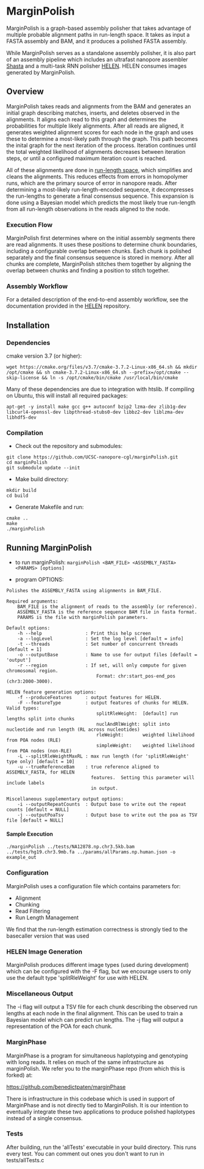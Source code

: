 # MarginPolish #

MarginPolish is a graph-based assembly polisher that takes advantage of multiple probable alignment paths in run-length space.  It takes as input a FASTA assembly and BAM, and it produces a polished FASTA assembly.  

While MarginPolish serves as a standalone assembly polisher, it is also  part of an assembly pipeline which includes an ultrafast nanopore assembler [Shasta](https://github.com/chanzuckerberg/shasta) and a multi-task RNN polisher [HELEN](https://github.com/kishwarshafin/helen).  HELEN consumes images generated by MarginPolish.

## Overview ##

MarginPolish takes reads and alignments from the BAM and generates an initial graph describing matches, inserts, and deletes observed in the alignments.  It aligns each read to this graph and determines the probabilities for multiple likely alignments.  After all reads are aligned, it generates weighted alignment scores for each node in the graph and uses these to determine a most-likely path through the graph.  This path becomes the inital graph for the next iteration of the process.  Iteration continues until the total weighted likelihood of alignments decreases between iteration steps, or until a configured maximum iteration count is reached.

All of these alignments are done in [run-length space](https://en.wikipedia.org/wiki/Run-length_encoding), which simplifies and cleans the alignments.  This reduces effects from errors in homopolymer runs, which are the primary source of error in nanopore reads.  After determining a most-likely run-length-encoded sequence, it decompresses the run-lengths to generate a final consensus sequence.  This expansion is done using a Bayesian model which predicts the most likely true run-length from all run-length observations in the reads aligned to the node.


### Execution Flow ###

MarginPolish first determines where on the initial assembly segments there are read alignments.  It uses these positions to determine chunk boundaries, including a configurable overlap between chunks.  Each chunk is polished separately and the final consensus sequence is stored in memory.  After all chunks are complete, MarginPolish stitches them together by aligning the overlap between chunks and finding a position to stitch together.  

### Assembly Workflow ###

For a detailed description of the end-to-end assembly workflow, see the documentation provided in the [HELEN](https://github.com/kishwarshafin/helen) repository.

## Installation ##

### Dependencies ###
cmake version 3.7 (or higher):
```
wget https://cmake.org/files/v3.7/cmake-3.7.2-Linux-x86_64.sh && mkdir /opt/cmake && sh cmake-3.7.2-Linux-x86_64.sh --prefix=/opt/cmake --skip-license && ln -s /opt/cmake/bin/cmake /usr/local/bin/cmake
```

Many of these dependencies are due to integration with htslib.  If compiling on Ubuntu, this will install all required packages:
```
apt-get -y install make gcc g++ autoconf bzip2 lzma-dev zlib1g-dev libcurl4-openssl-dev libpthread-stubs0-dev libbz2-dev liblzma-dev libhdf5-dev
```

### Compilation ###

- Check out the repository and submodules:
```
git clone https://github.com/UCSC-nanopore-cgl/marginPolish.git
cd marginPolish
git submodule update --init
```

- Make build directory:
```
mkdir build
cd build
```

- Generate Makefile and run:
```
cmake ..
make
./marginPolish
 ```

## Running MarginPolish ##


- to run marginPolish:
``` marginPolish <BAM_FILE> <ASSEMBLY_FASTA> <PARAMS> [options] ```

- program OPTIONS:
```
Polishes the ASSEMBLY_FASTA using alignments in BAM_FILE.

Required arguments:
    BAM_FILE is the alignment of reads to the assembly (or reference).
    ASSEMBLY_FASTA is the reference sequence BAM file in fasta format.
    PARAMS is the file with marginPolish parameters.

Default options:
    -h --help                : Print this help screen
    -a --logLevel            : Set the log level [default = info]
    -t --threads             : Set number of concurrent threads [default = 1]
    -o --outputBase          : Name to use for output files [default = 'output']
    -r --region              : If set, will only compute for given chromosomal region.
                                 Format: chr:start_pos-end_pos (chr3:2000-3000).

HELEN feature generation options:
    -f --produceFeatures     : output features for HELEN.
    -F --featureType         : output features of chunks for HELEN.  Valid types:
                                 splitRleWeight:  [default] run lengths split into chunks
                                 nuclAndRlWeight: split into nucleotide and run length (RL across nucleotides)
                                 rleWeight:       weighted likelihood from POA nodes (RLE)
                                 simpleWeight:    weighted likelihood from POA nodes (non-RLE)
    -L --splitRleWeightMaxRL : max run length (for 'splitRleWeight' type only) [default = 10]
    -u --trueReferenceBam    : true reference aligned to ASSEMBLY_FASTA, for HELEN
                               features.  Setting this parameter will include labels
                               in output.

Miscellaneous supplementary output options:
    -i --outputRepeatCounts  : Output base to write out the repeat counts [default = NULL]
    -j --outputPoaTsv        : Output base to write out the poa as TSV file [default = NULL]
```


#### Sample Execution

```./marginPolish ../tests/NA12878.np.chr3.5kb.bam ../tests/hg19.chr3.9mb.fa ../params/allParams.np.human.json -o example_out```


### Configuration ###

MarginPolish uses a configuration file which contains parameters for:
- Alignment
- Chunking
- Read Filtering
- Run Length Management

We find that the run-length estimation correctness is strongly tied to the basecaller version that was used


### HELEN Image Generation ###




MarginPolish produces different image types (used during development) which can be configured with the -F flag, but we encourage users to only use the default type 'splitRleWeight' for use with HELEN.


### Miscellaneous Output ###

The -i flag will output a TSV file for each chunk describing the observed run lengths at each node in the final alignment.  This can be used to train a Bayesian model which can predict run lengths.  The -j flag will output a representation of the POA for each chunk.

### MarginPhase ###

MarginPhase is a program for simultaneous haplotyping and genotyping with long reads.  It relies on much of the same infrastructure as marginPolish.  We refer you to the marginPhase repo (from which this is forked) at:

https://github.com/benedictpaten/marginPhase

There is infrastructure in this codebase which is used in support of MarginPhase and is not directly tied to MarginPolish.  It is our intention to eventually integrate these two applications to produce polished haplotypes instead of a single consensus. 


### Tests ###

After building, run the 'allTests' executable in your build directory.  This runs every test. You can comment out ones you don't want to run in tests/allTests.c
